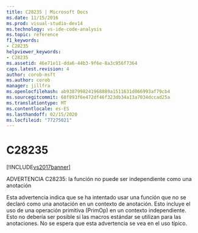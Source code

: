 ```yaml
---
title: C28235 | Microsoft Docs
ms.date: 11/15/2016
ms.prod: visual-studio-dev14
ms.technology: vs-ide-code-analysis
ms.topic: reference
f1_keywords:
- C28235
helpviewer_keywords:
- C28235
ms.assetid: 46e71e11-dda6-44b3-9f6e-8a3c956f7364
caps.latest.revision: 4
author: corob-msft
ms.author: corob
manager: jillfra
ms.openlocfilehash: ab9387998241968889a1511631d066993af79cb4
ms.sourcegitcommit: 68f893f6e472df46f323db34a13a7034dccad25a
ms.translationtype: MT
ms.contentlocale: es-ES
ms.lasthandoff: 02/15/2020
ms.locfileid: "77275021"
---
```

# <a name="c28235"></a>C28235
[!INCLUDE[vs2017banner](../includes/vs2017banner.md)]

ADVERTENCIA C28235: la función no puede ser independiente como una anotación  
  
 Esta advertencia indica que se ha intentado usar una función que no se declaró como una anotación en un contexto de anotación. Esto incluye el uso de una operación primitiva (PrimOp) en un contexto independiente. Esto no debería ser posible si las macros estándar se utilizan para las anotaciones. No se espera que esta advertencia se vea en el uso típico.
